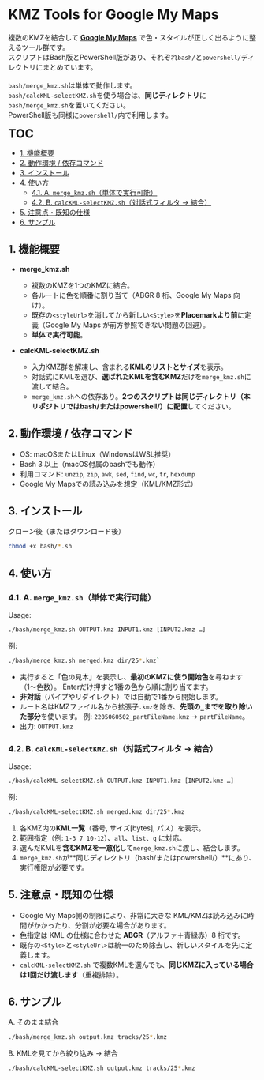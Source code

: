 # KMZ Tools for Google My Maps

複数のKMZを結合して **[Google My Maps](https://mymaps.google.com)** で色・スタイルが正しく出るように整えるツール群です。  
スクリプトはBash版とPowerShell版があり、それぞれ`bash/`と`powershell/`ディレクトリにまとめています。  
<br>
`bash/merge_kmz.sh`は単体で動作します。  
`bash/calcKML-selectKMZ.sh`を使う場合は、**同じディレクトリ**に`bash/merge_kmz.sh`を置いてください。  
PowerShell版も同様に`powershell/`内で利用します。

<!-- TOC tocDepth:2..3 chapterDepth:2..6 -->

<font size="+2">**TOC**</font><!-- omit in toc -->
- [1. 機能概要](#1-機能概要)
- [2. 動作環境 / 依存コマンド](#2-動作環境--依存コマンド)
- [3. インストール](#3-インストール)
- [4. 使い方](#4-使い方)
  - [4.1. A. `merge_kmz.sh`（単体で実行可能）](#41-a-merge_kmzsh単体で実行可能)
  - [4.2. B. `calcKML-selectKMZ.sh`（対話式フィルタ → 結合）](#42-b-calckml-selectkmzsh対話式フィルタ--結合)
- [5. 注意点・既知の仕様](#5-注意点既知の仕様)
- [6. サンプル](#6-サンプル)

<!-- /TOC -->

## 1. 機能概要

- **merge_kmz.sh**

  - 複数のKMZを1つのKMZに結合。
  - 各ルートに色を順番に割り当て（ABGR 8 桁、Google My Maps 向け）。
  - 既存の`<styleUrl>`を消してから新しい`<Style>`を**Placemarkより前**に定義（Google My Maps が前方参照できない問題の回避）。
  - **単体で実行可能**。

- **calcKML-selectKMZ.sh**
  - 入力KMZ群を解凍し、含まれる**KMLのリストとサイズ**を表示。
  - 対話式にKMLを選び、**選ばれたKMLを含むKMZ**だけを`merge_kmz.sh`に渡して結合。
  - `merge_kmz.sh`への依存あり。**2つのスクリプトは同じディレクトリ（本リポジトリではbash/またはpowershell/）に配置**してください。

## 2. 動作環境 / 依存コマンド

- OS: macOSまたはLinux（WindowsはWSL推奨）
- Bash 3 以上（macOS付属のbashでも動作）
- 利用コマンド: `unzip`, `zip`, `awk`, `sed`, `find`, `wc`, `tr`, `hexdump`
- Google My Mapsでの読み込みを想定（KML/KMZ形式）

## 3. インストール

クローン後（またはダウンロード後）
```bash
chmod +x bash/*.sh
```

## 4. 使い方

### 4.1. A. `merge_kmz.sh`（単体で実行可能）

Usage:
```bash
./bash/merge_kmz.sh OUTPUT.kmz INPUT1.kmz [INPUT2.kmz …]
```

例:
```bash
./bash/merge_kmz.sh merged.kmz dir/25*.kmz`
```

- 実行すると「色の見本」を表示し、**最初のKMZに使う開始色**を尋ねます（1〜色数）。
  Enterだけ押すと1番の色から順に割り当てます。
- **非対話**（パイプやリダイレクト）では自動で1番から開始します。
- ルート名はKMZファイル名から拡張子`.kmz`を除き、**先頭の`_`までを取り除いた部分**を使います。
  例: `2205060502_partFileName.kmz` → `partFileName`。
- 出力: `OUTPUT.kmz`

### 4.2. B. `calcKML-selectKMZ.sh`（対話式フィルタ → 結合）

Usage:
```bash
./bash/calcKML-selectKMZ.sh OUTPUT.kmz INPUT1.kmz [INPUT2.kmz …]
```

例:
```bash
./bash/calcKML-selectKMZ.sh merged.kmz dir/25*.kmz
```

1. 各KMZ内の**KML一覧**（番号, サイズ\[bytes], パス）を表示。
2. 範囲指定（例: `1-3 7 10-12`）、`all`、`list`、`q` に対応。
3. 選んだKMLを**含むKMZを一意化**して`merge_kmz.sh`に渡し、結合します。
4. `merge_kmz.sh`が**同じディレクトリ（bash/またはpowershell/）**にあり、実行権限が必要です。

## 5. 注意点・既知の仕様

- Google My Maps側の制限により、非常に大きな KML/KMZは読み込みに時間がかかったり、分割が必要な場合があります。
- 色指定は KML の仕様に合わせた **ABGR**（アルファ＋青緑赤）8 桁です。
- 既存の`<Style>`と`<styleUrl>`は統一のため除去し、新しいスタイルを先に定義します。
- `calcKML-selectKMZ.sh` で複数KMLを選んでも、**同じKMZに入っている場合は1回だけ渡します**（重複排除）。

## 6. サンプル

A. そのまま結合
```bash
./bash/merge_kmz.sh output.kmz tracks/25*.kmz
```

B. KMLを見てから絞り込み → 結合
```bash
./bash/calcKML-selectKMZ.sh output.kmz tracks/25*.kmz
```
